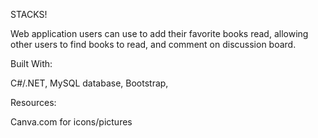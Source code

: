 STACKS!

Web application users can use to add their favorite books read, allowing other users to find books to read, and comment on discussion board.


Built With:

C#/.NET,
MySQL database,
Bootstrap,


Resources:

Canva.com for icons/pictures